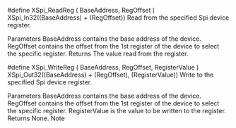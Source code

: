 
#define XSpi_ReadReg	(	 	BaseAddress,
 	RegOffset 
)		   XSpi_In32((BaseAddress) + (RegOffset))
Read from the specified Spi device register.

Parameters
BaseAddress	contains the base address of the device.
RegOffset	contains the offset from the 1st register of the device to select the specific register.
Returns
The value read from the register.

#define XSpi_WriteReg	(	 	BaseAddress,
 	RegOffset,
 	RegisterValue 
)		   XSpi_Out32((BaseAddress) + (RegOffset), (RegisterValue))
Write to the specified Spi device register.

Parameters
BaseAddress	contains the base address of the device.
RegOffset	contains the offset from the 1st register of the device to select the specific register.
RegisterValue	is the value to be written to the register.
Returns
None.
Note
